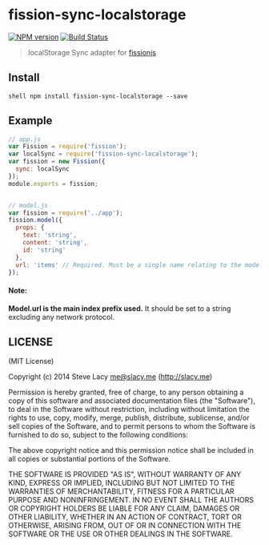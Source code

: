 # fission-sync-localstorage
[![NPM version][npm-image]][npm-url] [![Build Status][travis-image]][travis-url]

> localStorage Sync adapter for [fissionjs](https://github.com/fissionjs/fission)


## Install
`shell npm install fission-sync-localstorage --save`

## Example

```js
// app.js
var Fission = require('fission');
var localSync = require('fission-sync-localstorage');
var fission = new Fission({
  sync: localSync
});
module.exports = fission;


// model.js
var fission = require('../app');
fission.model({
  props: {
    text: 'string',
    content: 'string',
    id: 'string'
  },
  url: 'items' // Required. Must be a single name relating to the model.
});

```

#### Note:
**Model.url is the main index prefix used.**
It should be set to a string excluding any network protocol.


## LICENSE

(MIT License)

Copyright (c) 2014 Steve Lacy <me@slacy.me> (http://slacy.me)

Permission is hereby granted, free of charge, to any person obtaining
a copy of this software and associated documentation files (the
"Software"), to deal in the Software without restriction, including
without limitation the rights to use, copy, modify, merge, publish,
distribute, sublicense, and/or sell copies of the Software, and to
permit persons to whom the Software is furnished to do so, subject to
the following conditions:

The above copyright notice and this permission notice shall be
included in all copies or substantial portions of the Software.

THE SOFTWARE IS PROVIDED "AS IS", WITHOUT WARRANTY OF ANY KIND,
EXPRESS OR IMPLIED, INCLUDING BUT NOT LIMITED TO THE WARRANTIES OF
MERCHANTABILITY, FITNESS FOR A PARTICULAR PURPOSE AND
NONINFRINGEMENT. IN NO EVENT SHALL THE AUTHORS OR COPYRIGHT HOLDERS BE
LIABLE FOR ANY CLAIM, DAMAGES OR OTHER LIABILITY, WHETHER IN AN ACTION
OF CONTRACT, TORT OR OTHERWISE, ARISING FROM, OUT OF OR IN CONNECTION
WITH THE SOFTWARE OR THE USE OR OTHER DEALINGS IN THE SOFTWARE.









[npm-url]: https://npmjs.org/package/fission-sync-localstorage
[npm-image]: http://img.shields.io/npm/v/fission-sync-localstorage.svg

[travis-url]: https://travis-ci.org/fissionjs/fission-sync-localstorage
[travis-image]: https://travis-ci.org/fissionjs/fission-sync-localstorage.png?branch=master
